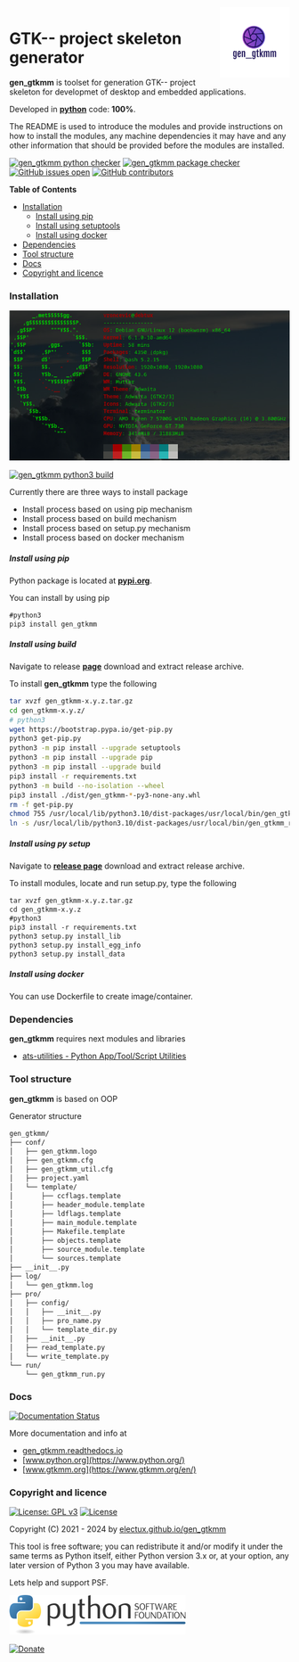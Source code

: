 <img align="right" src="https://raw.githubusercontent.com/electux/gen_gtkmm/dev/docs/gen_gtkmm_logo.png" width="25%">

# GTK-- project skeleton generator

**gen_gtkmm** is toolset for generation GTK-- project skeleton for
developmet of desktop and embedded applications.

Developed in **[python](https://www.python.org/)** code: **100%**.

The README is used to introduce the modules and provide instructions on
how to install the modules, any machine dependencies it may have and any
other information that should be provided before the modules are installed.

[![gen_gtkmm python checker](https://github.com/electux/gen_gtkmm/actions/workflows/gen_gtkmm_python_checker.yml/badge.svg)](https://github.com/electux/gen_gtkmm/actions/workflows/gen_gtkmm_python_checker.yml) [![gen_gtkmm package checker](https://github.com/electux/gen_gtkmm/actions/workflows/gen_gtkmm_package_checker.yml/badge.svg)](https://github.com/electux/gen_gtkmm/actions/workflows/gen_gtkmm_package.yml) [![GitHub issues open](https://img.shields.io/github/issues/electux/gen_gtkmm.svg)](https://github.com/electux/gen_gtkmm/issues) [![GitHub contributors](https://img.shields.io/github/contributors/electux/gen_gtkmm.svg)](https://github.com/electux/gen_gtkmm/graphs/contributors)

<!-- START doctoc generated TOC please keep comment here to allow auto update -->
<!-- DON'T EDIT THIS SECTION, INSTEAD RE-RUN doctoc TO UPDATE -->
**Table of Contents**

- [Installation](#installation)
    - [Install using pip](#install-using-pip)
    - [Install using setuptools](#install-using-setuptools)
    - [Install using docker](#install-using-docker)
- [Dependencies](#dependencies)
- [Tool structure](#tool-structure)
- [Docs](#docs)
- [Copyright and licence](#copyright-and-licence)

<!-- END doctoc generated TOC please keep comment here to allow auto update -->

### Installation

![debian linux os](https://raw.githubusercontent.com/electux/gen_gtkmm/dev/docs/debtux.png)

[![gen_gtkmm python3 build](https://github.com/electux/gen_gtkmm/actions/workflows/gen_gtkmm_python3_build.yml/badge.svg)](https://github.com/electux/gen_gtkmm/actions/workflows/gen_gtkmm_python3_build.yml)

Currently there are three ways to install package
* Install process based on using pip mechanism
* Install process based on build mechanism
* Install process based on setup.py mechanism
* Install process based on docker mechanism

##### Install using pip

Python package is located at **[pypi.org](https://pypi.org/project/gen_gtkmm/)**.

You can install by using pip
```
#python3
pip3 install gen_gtkmm
```

##### Install using build

Navigate to release **[page](https://github.com/electux/gen_gtkmm/releases/)** download and extract release archive.

To install **gen_gtkmm** type the following

```bash
tar xvzf gen_gtkmm-x.y.z.tar.gz
cd gen_gtkmm-x.y.z/
# python3
wget https://bootstrap.pypa.io/get-pip.py
python3 get-pip.py 
python3 -m pip install --upgrade setuptools
python3 -m pip install --upgrade pip
python3 -m pip install --upgrade build
pip3 install -r requirements.txt
python3 -m build --no-isolation --wheel
pip3 install ./dist/gen_gtkmm-*-py3-none-any.whl
rm -f get-pip.py
chmod 755 /usr/local/lib/python3.10/dist-packages/usr/local/bin/gen_gtkmm_run.py
ln -s /usr/local/lib/python3.10/dist-packages/usr/local/bin/gen_gtkmm_run.py /usr/local/bin/gen_gtkmm_run.py
```

##### Install using py setup

Navigate to **[release page](https://github.com/electux/gen_gtkmm/releases)** download and extract release archive.

To install modules, locate and run setup.py, type the following
```
tar xvzf gen_gtkmm-x.y.z.tar.gz
cd gen_gtkmm-x.y.z
#python3
pip3 install -r requirements.txt
python3 setup.py install_lib
python3 setup.py install_egg_info
python3 setup.py install_data
```

##### Install using docker

You can use Dockerfile to create image/container.

### Dependencies

**gen_gtkmm** requires next modules and libraries

* [ats-utilities - Python App/Tool/Script Utilities](https://electux.github.io/ats_utilities)

### Tool structure

**gen_gtkmm** is based on OOP

Generator structure

```
gen_gtkmm/
├── conf/
│   ├── gen_gtkmm.logo
│   ├── gen_gtkmm.cfg
│   ├── gen_gtkmm_util.cfg
│   ├── project.yaml
│   └── template/
│       ├── ccflags.template
│       ├── header_module.template
│       ├── ldflags.template
│       ├── main_module.template
│       ├── Makefile.template
│       ├── objects.template
│       ├── source_module.template
│       └── sources.template
├── __init__.py
├── log/
│   └── gen_gtkmm.log
├── pro/
│   ├── config/
│   │   ├── __init__.py
│   │   ├── pro_name.py
│   │   └── template_dir.py
│   ├── __init__.py
│   ├── read_template.py
│   └── write_template.py
└── run/
    └── gen_gtkmm_run.py
```

### Docs

[![Documentation Status](https://readthedocs.org/projects/gen-esp/badge/?version=latest)](https://gen-esp.readthedocs.io/en/latest/?badge=latest)

More documentation and info at

* [gen_gtkmm.readthedocs.io](https://gen-gtkmm.readthedocs.io)
* [www.python.org](https://www.python.org/)
* [www.gtkmm.org](https://www.gtkmm.org/en/)

### Copyright and licence

[![License: GPL v3](https://img.shields.io/badge/License-GPLv3-blue.svg)](https://www.gnu.org/licenses/gpl-3.0) [![License](https://img.shields.io/badge/License-Apache%202.0-blue.svg)](https://opensource.org/licenses/Apache-2.0)

Copyright (C) 2021 - 2024 by [electux.github.io/gen_gtkmm](https://electux.github.io/gen_gtkmm/)

This tool is free software; you can redistribute it and/or modify
it under the same terms as Python itself, either Python version 3.x or,
at your option, any later version of Python 3 you may have available.

Lets help and support PSF.

[![Python Software Foundation](https://raw.githubusercontent.com/electux/gen_gtkmm/dev/docs/psf-logo-alpha.png)](https://www.python.org/psf/)

[![Donate](https://www.paypalobjects.com/en_US/i/btn/btn_donateCC_LG.gif)](https://www.python.org/psf/donations/)
